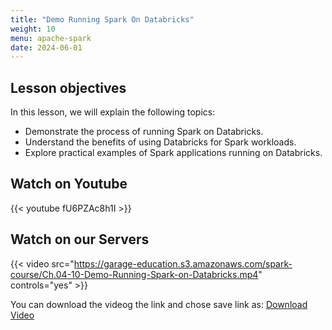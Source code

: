 ```yaml
---
title: "Demo Running Spark On Databricks"
weight: 10
menu: apache-spark
date: 2024-06-01
---
```


## Lesson objectives

In this lesson, we will explain the following topics:
- Demonstrate the process of running Spark on Databricks.
- Understand the benefits of using Databricks for Spark workloads.
- Explore practical examples of Spark applications running on Databricks.

## Watch on Youtube

{{< youtube fU6PZAc8h1I >}}

## Watch on our Servers

{{< video src="https://garage-education.s3.amazonaws.com/spark-course/Ch.04-10-Demo-Running-Spark-on-Databricks.mp4" controls="yes" >}}

You can download the videog the link and chose save link as: [Download Video](https://garage-education.s3.amazonaws.com/spark-course/Ch.04-10-Demo-Running-Spark-on-Databricks.mp4)
